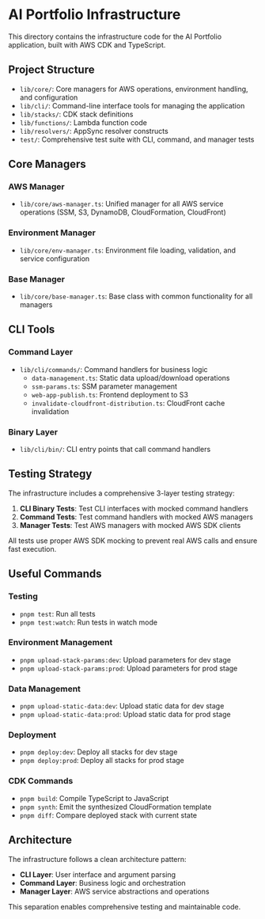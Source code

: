 # AI Portfolio Infrastructure

This directory contains the infrastructure code for the AI Portfolio application, built with AWS CDK and TypeScript.

## Project Structure

- `lib/core/`: Core managers for AWS operations, environment handling, and configuration
- `lib/cli/`: Command-line interface tools for managing the application
- `lib/stacks/`: CDK stack definitions
- `lib/functions/`: Lambda function code
- `lib/resolvers/`: AppSync resolver constructs
- `test/`: Comprehensive test suite with CLI, command, and manager tests

## Core Managers

### AWS Manager

- `lib/core/aws-manager.ts`: Unified manager for all AWS service operations (SSM, S3, DynamoDB, CloudFormation, CloudFront)

### Environment Manager

- `lib/core/env-manager.ts`: Environment file loading, validation, and service configuration

### Base Manager

- `lib/core/base-manager.ts`: Base class with common functionality for all managers

## CLI Tools

### Command Layer

- `lib/cli/commands/`: Command handlers for business logic
  - `data-management.ts`: Static data upload/download operations
  - `ssm-params.ts`: SSM parameter management
  - `web-app-publish.ts`: Frontend deployment to S3
  - `invalidate-cloudfront-distribution.ts`: CloudFront cache invalidation

### Binary Layer

- `lib/cli/bin/`: CLI entry points that call command handlers

## Testing Strategy

The infrastructure includes a comprehensive 3-layer testing strategy:

1. **CLI Binary Tests**: Test CLI interfaces with mocked command handlers
2. **Command Tests**: Test command handlers with mocked AWS managers
3. **Manager Tests**: Test AWS managers with mocked AWS SDK clients

All tests use proper AWS SDK mocking to prevent real AWS calls and ensure fast execution.

## Useful Commands

### Testing

- `pnpm test`: Run all tests
- `pnpm test:watch`: Run tests in watch mode

### Environment Management

- `pnpm upload-stack-params:dev`: Upload parameters for dev stage
- `pnpm upload-stack-params:prod`: Upload parameters for prod stage

### Data Management

- `pnpm upload-static-data:dev`: Upload static data for dev stage
- `pnpm upload-static-data:prod`: Upload static data for prod stage

### Deployment

- `pnpm deploy:dev`: Deploy all stacks for dev stage
- `pnpm deploy:prod`: Deploy all stacks for prod stage

### CDK Commands

- `pnpm build`: Compile TypeScript to JavaScript
- `pnpm synth`: Emit the synthesized CloudFormation template
- `pnpm diff`: Compare deployed stack with current state

## Architecture

The infrastructure follows a clean architecture pattern:

- **CLI Layer**: User interface and argument parsing
- **Command Layer**: Business logic and orchestration
- **Manager Layer**: AWS service abstractions and operations

This separation enables comprehensive testing and maintainable code.
